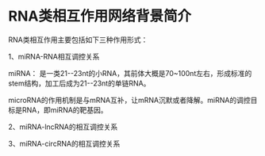 # RNA类相互作用网络背景简介

RNA类相互作用主要包括如下三种作用形式：

1、miRNA-RNA相互调控关系
  
  miRNA： 是一类21--23nt的小RNA，其前体大概是70~100nt左右，形成标准的stem结构，加工后成为21--23nt的单链RNA。
  
  microRNA的作用机制是与mRNA互补，让mRNA沉默或者降解。miRNA的调控目标是RNA，即miRNA的靶基因。
  
2、miRNA-lncRNA的相互调控关系

3、miRNA-circRNA的相互调控关系
  
